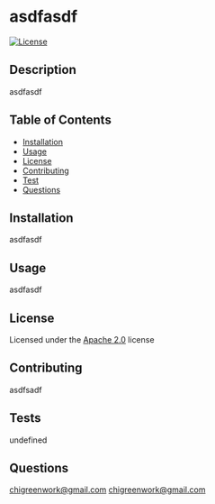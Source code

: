 
# asdfasdf
[![License](https://img.shields.io/badge/License-Apache_2.0-blue.svg)](https://opensource.org/licenses/Apache-2.0)
## Description
asdfasdf
## Table of Contents
- [Installation](#Installation)
- [Usage](#Usage)
- [License](#License)
- [Contributing](#Contributing)
- [Test](#Tests)
- [Questions](#Questions)

## Installation
asdfasdf
## Usage
asdfasdf
## License
Licensed under the [Apache 2.0](https://choosealicense.com/licenses/apache-2.0/) license
## Contributing
asdfsadf
## Tests
undefined
## Questions
chigreenwork@gmail.com
chigreenwork@gmail.com